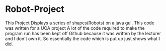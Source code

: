 # Robot-Project

This Project Displays a series of shapes(Robots) on a java gui. This code was written for a UOA project
A lot of the code required to make the program run has been kept off Github because it was written by the lecturer
and I don't own it. So essentially the code which is put up just shows what I did.
